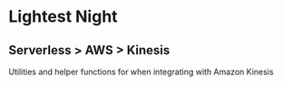 # Lightest Night
## Serverless > AWS > Kinesis

Utilities and helper functions for when integrating with Amazon Kinesis